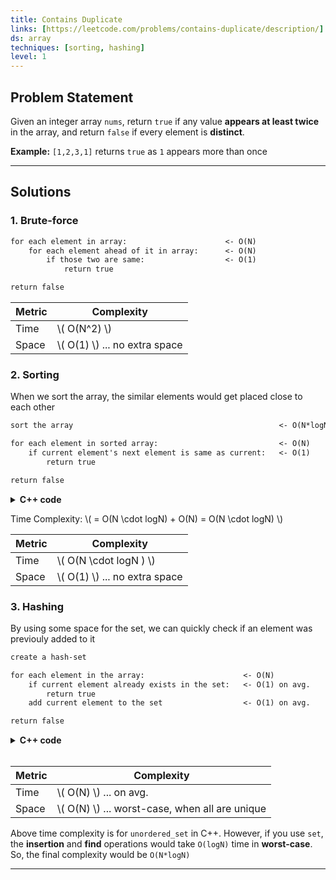 ```yaml
---
title: Contains Duplicate
links: [https://leetcode.com/problems/contains-duplicate/description/]
ds: array
techniques: [sorting, hashing]
level: 1
---
```


## Problem Statement

Given an integer array `nums`, return `true` if any value **appears at least twice** in the array, and return `false` if every element is **distinct**.

**Example:** `[1,2,3,1]` returns `true` as `1` appears more than once

---

## Solutions

### 1. Brute-force

```txt
for each element in array:                      <- O(N)
    for each element ahead of it in array:      <- O(N)
        if those two are same:                  <- O(1)
            return true

return false
```

| Metric | Complexity                      |
| ------ | ------------------------------- |
| Time   | \\( O(N^2) \\)                  |
| Space  | \\( O(1) \\) ... no extra space |

### 2. Sorting

When we sort the array, the similar elements would get placed close to each other

```txt
sort the array                                              <- O(N*logN)

for each element in sorted array:                           <- O(N)
    if current element's next element is same as current:   <- O(1)
        return true

return false
```

<details>
<summary>
    <strong>C++ code</strong>
</summary>

```cpp
bool containsDuplicate(vector<int>& nums){
    sort(nums.begin(),nums.end());

    for(int i=0; i < nums.size()-1; i++){
        if(nums[i] == nums[i+1]){
            return true;
        }
    }
    return false;
}
```

</details>

Time Complexity: \\( = O(N \cdot logN) + O(N) = O(N \cdot logN) \\)

| Metric | Complexity                      |
| ------ | ------------------------------- |
| Time   | \\( O(N \cdot logN ) \\)        |
| Space  | \\( O(1) \\) ... no extra space |

### 3. Hashing

By using some space for the set, we can quickly check if an element was previouly added to it

```txt
create a hash-set

for each element in the array:                      <- O(N)
    if current element already exists in the set:   <- O(1) on avg.
        return true
    add current element to the set                  <- O(1) on avg.

return false
```

<details>
<summary>
    <strong>C++ code</strong>
</summary>

```cpp
bool containsDuplicate(vector<int>& nums) {
    unordered_set<int> uniqueNums;
    for(auto &curr: nums){
        // Duplicate found
        if(uniqueNums.find(curr) != uniqueNums.end()){
            return true;
        }
        uniqueNums.insert(curr);
    }
    return false;
}
```

</details>

<br>

| Metric | Complexity                                       |
| ------ | ------------------------------------------------ |
| Time   | \\( O(N) \\) ... on avg.                         |
| Space  | \\( O(N) \\) ... worst-case, when all are unique |

Above time complexity is for `unordered_set` in C++. However, if you use `set`, the **insertion** and **find** operations would take `O(logN)` time in **worst-case**. So, the final complexity would be `O(N*logN)`

---
